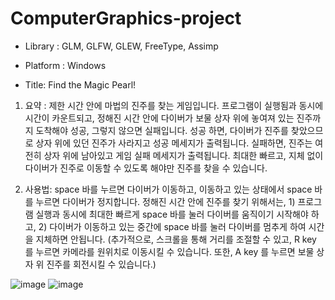 # ComputerGraphics-project

- Library : GLM, GLFW, GLEW, FreeType, Assimp
- Platform : Windows 

- Title: Find the Magic Pearl!


1.	요약 : 
제한 시간 안에 마법의 진주를 찾는 게임입니다. 프로그램이 실행됨과 동시에 시간이 카운트되고, 정해진 시간 안에 다이버가 보물 상자 위에 놓여져 있는 진주까지 도착해야 성공, 그렇지 않으면 실패입니다. 성공 하면, 다이버가 진주를 찾았으므로 상자 위에 있던 진주가 사라지고 성공 메세지가 출력됩니다. 실패하면, 진주는 여전히 상자 위에 남아있고 게임 실패 메세지가 출력됩니다. 최대한 빠르고, 지체 없이 다이버가 진주로 이동할 수 있도록 해야만 진주를 찾을 수 있습니다.


2. 사용법: space 바를 누르면 다이버가 이동하고, 이동하고 있는 상태에서 space 바를 누르면 다이버가 정지합니다. 정해진 시간 안에 진주를 찾기 위해서는, 1) 프로그램 실행과 동시에 최대한 빠르게 space 바를 눌러 다이버를 움직이기 시작해야 하고, 2) 다이버가 이동하고 있는 중간에 space 바를 눌러 다이버를 멈추게 하여 시간을 지체하면 안됩니다. (추가적으로, 스크롤을 통해 거리를 조절할 수 있고, R key 를 누르면 카메라를 원위치로 이동시킬 수 있습니다. 또한, A key 를 누르면 보물 상자 위 진주를 회전시킬 수 있습니다.)

![image](https://user-images.githubusercontent.com/74564995/172014024-4502a9b2-f4a8-4188-90fd-66d00eeb45a6.png)
![image](https://user-images.githubusercontent.com/74564995/172014027-e39ed6c1-cbfc-4827-a221-116e934ae0ac.png)
